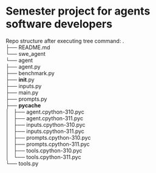 # Semester project for agents software developers

Repo structure after executing tree command:
.  
├── README.md  
└── swe_agent  
    └── agent  
        ├── agent.py  
        ├── benchmark.py  
        ├── __init__.py  
        ├── inputs.py  
        ├── main.py  
        ├── prompts.py  
        ├── __pycache__  
        │   ├── agent.cpython-310.pyc  
        │   ├── agent.cpython-311.pyc  
        │   ├── inputs.cpython-310.pyc  
        │   ├── inputs.cpython-311.pyc  
        │   ├── prompts.cpython-310.pyc  
        │   ├── prompts.cpython-311.pyc  
        │   ├── tools.cpython-310.pyc  
        │   └── tools.cpython-311.pyc  
        └── tools.py  